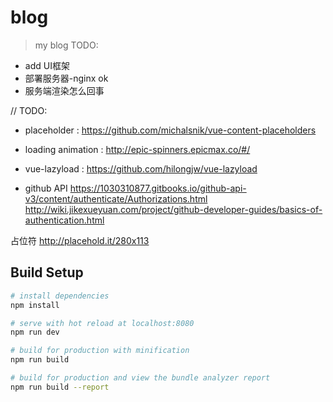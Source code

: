 # blog

> my blog
TODO:
* add UI框架
* 部署服务器-nginx ok
* 服务端渲染怎么回事


// TODO:
* placeholder : https://github.com/michalsnik/vue-content-placeholders
* loading animation : http://epic-spinners.epicmax.co/#/
* vue-lazyload : https://github.com/hilongjw/vue-lazyload

* github API https://1030310877.gitbooks.io/github-api-v3/content/authenticate/Authorizations.html
http://wiki.jikexueyuan.com/project/github-developer-guides/basics-of-authentication.html

占位符
http://placehold.it/280x113

## Build Setup

``` bash
# install dependencies
npm install

# serve with hot reload at localhost:8080
npm run dev

# build for production with minification
npm run build

# build for production and view the bundle analyzer report
npm run build --report
```

